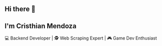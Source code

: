 ## Hi there 👋
## I'm Cristhian Mendoza

💻 Backend Developer | 🕵️ Web Scraping Expert | 🎮 Game Dev Enthusiast
